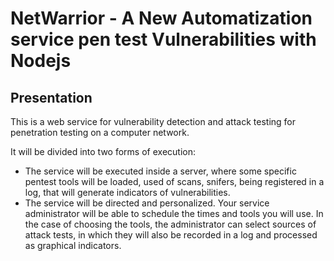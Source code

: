 # NetWarrior - A New Automatization service pen test Vulnerabilities with Nodejs

## Presentation
This is a web service for vulnerability detection and attack testing for penetration testing on a computer network.

It will be divided into two forms of execution:

- The service will be executed inside a server, where some specific pentest tools will be loaded, used of scans, snifers, being registered in a log, that will generate indicators of vulnerabilities.
- The service will be directed and personalized. Your service administrator will be able to schedule the times and tools you will use. In the case of choosing the tools, the administrator can select sources of attack tests, in which they will also be recorded in a log and processed as graphical indicators.


